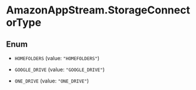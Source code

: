 # AmazonAppStream.StorageConnectorType

## Enum


* `HOMEFOLDERS` (value: `"HOMEFOLDERS"`)

* `GOOGLE_DRIVE` (value: `"GOOGLE_DRIVE"`)

* `ONE_DRIVE` (value: `"ONE_DRIVE"`)


